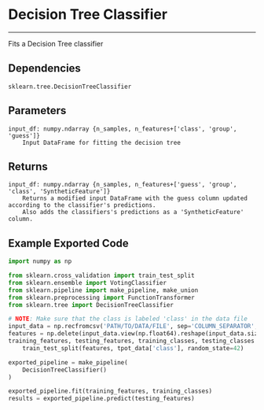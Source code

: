 # Decision Tree Classifier
* * *

Fits a Decision Tree classifier

## Dependencies
    sklearn.tree.DecisionTreeClassifier

Parameters
----------
    input_df: numpy.ndarray {n_samples, n_features+['class', 'group', 'guess']}
        Input DataFrame for fitting the decision tree

Returns
-------
    input_df: numpy.ndarray {n_samples, n_features+['guess', 'group', 'class', 'SyntheticFeature']}
        Returns a modified input DataFrame with the guess column updated according to the classifier's predictions.
        Also adds the classifiers's predictions as a 'SyntheticFeature' column.

Example Exported Code
---------------------

```Python
import numpy as np

from sklearn.cross_validation import train_test_split
from sklearn.ensemble import VotingClassifier
from sklearn.pipeline import make_pipeline, make_union
from sklearn.preprocessing import FunctionTransformer
from sklearn.tree import DecisionTreeClassifier

# NOTE: Make sure that the class is labeled 'class' in the data file
input_data = np.recfromcsv('PATH/TO/DATA/FILE', sep='COLUMN_SEPARATOR', dtype=np.float64)
features = np.delete(input_data.view(np.float64).reshape(input_data.size, -1), input_data.dtype.names.index('class'), axis=1)
training_features, testing_features, training_classes, testing_classes =\
    train_test_split(features, tpot_data['class'], random_state=42)

exported_pipeline = make_pipeline(
    DecisionTreeClassifier()
)

exported_pipeline.fit(training_features, training_classes)
results = exported_pipeline.predict(testing_features)
```
